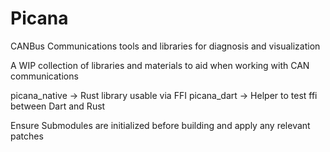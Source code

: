 # Picana
CANBus Communications tools and libraries for diagnosis and visualization

A WIP collection of libraries and materials to aid when working with CAN communications

picana_native -> Rust library usable via FFI 
picana_dart -> Helper to test ffi between Dart and Rust

Ensure Submodules are initialized before building and apply any relevant patches
